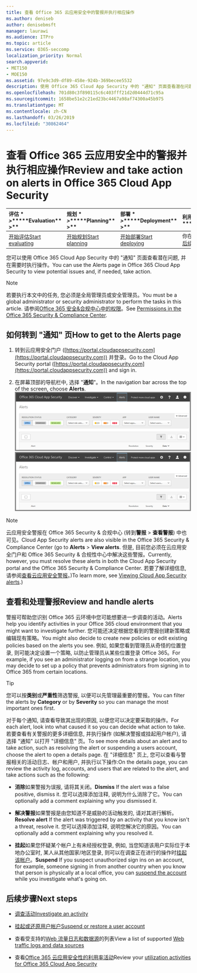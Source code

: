 ```yaml
---
title: 查看 Office 365 云应用安全中的警报并执行相应操作
ms.author: deniseb
author: denisebmsft
manager: laurawi
ms.audience: ITPro
ms.topic: article
ms.service: O365-seccomp
localization_priority: Normal
search.appverid:
- MET150
- MOE150
ms.assetid: 97e9c3d9-df89-458e-924b-369becee5532
description: 使用 Office 365 Cloud App Security 中的 "通知" 页面查看潜在问题并采取措施。 您可以取消或解决通知, 如有必要, 请挂起用户帐户。
ms.openlocfilehash: 701d80c3f890115c6c403fff21d2d0444d71c95a
ms.sourcegitcommit: 1658be51e2c21ed23bc4467a98af74300a45b975
ms.translationtype: MT
ms.contentlocale: zh-CN
ms.lasthandoff: 03/26/2019
ms.locfileid: "30862464"
---
```

# <a name="review-and-take-action-on-alerts-in-office-365-cloud-app-security"></a><span data-ttu-id="c613b-104">查看 Office 365 云应用安全中的警报并执行相应操作</span><span class="sxs-lookup"><span data-stu-id="c613b-104">Review and take action on alerts in Office 365 Cloud App Security</span></span>
  
|<span data-ttu-id="c613b-105">评估 \* *\>*\*</span><span class="sxs-lookup"><span data-stu-id="c613b-105">\*\*\*\*Evaluation\*\* \>\*\*</span></span>|<span data-ttu-id="c613b-106">规划 \* *\>*\*</span><span class="sxs-lookup"><span data-stu-id="c613b-106">\*\*\*\*Planning\*\* \>\*\*</span></span>|<span data-ttu-id="c613b-107">部署 \* *\>*\*</span><span class="sxs-lookup"><span data-stu-id="c613b-107">\*\*\*\*Deployment\*\* \>\*\*</span></span>|<span data-ttu-id="c613b-108">利用率 \* \* \* \*</span><span class="sxs-lookup"><span data-stu-id="c613b-108">\*\*\*\*Utilization\*\*\*\*</span></span>|
|:-----|:-----|:-----|:-----|
|[<span data-ttu-id="c613b-109">开始评估</span><span class="sxs-lookup"><span data-stu-id="c613b-109">Start evaluating</span></span>](office-365-cas-overview.md) <br/> |[<span data-ttu-id="c613b-110">开始规划</span><span class="sxs-lookup"><span data-stu-id="c613b-110">Start planning</span></span>](get-ready-for-office-365-cas.md) <br/> |[<span data-ttu-id="c613b-111">开始部署</span><span class="sxs-lookup"><span data-stu-id="c613b-111">Start deploying</span></span>](turn-on-office-365-cas.md) <br/> |<span data-ttu-id="c613b-112">你在这里!</span><span class="sxs-lookup"><span data-stu-id="c613b-112">You are here!</span></span>  <br/> [<span data-ttu-id="c613b-113">后续步骤</span><span class="sxs-lookup"><span data-stu-id="c613b-113">Next steps</span></span>](#next-steps) <br/> |
   
<span data-ttu-id="c613b-114">您可以使用 Office 365 Cloud App Security 中的 "通知" 页面查看潜在问题, 并在需要时执行操作。</span><span class="sxs-lookup"><span data-stu-id="c613b-114">You can use the Alerts page in Office 365 Cloud App Security to view potential issues and, if needed, take action.</span></span>
  
> [!NOTE]
> <span data-ttu-id="c613b-115">若要执行本文中的任务, 您必须是全局管理员或安全管理员。</span><span class="sxs-lookup"><span data-stu-id="c613b-115">You must be a global administrator or security administrator to perform the tasks in this article.</span></span> <span data-ttu-id="c613b-116">请参阅[Office 365 安全&amp;合规中心中的权限](permissions-in-the-security-and-compliance-center.md)。</span><span class="sxs-lookup"><span data-stu-id="c613b-116">See [Permissions in the Office 365 Security &amp; Compliance Center](permissions-in-the-security-and-compliance-center.md).</span></span> 
  
## <a name="how-to-get-to-the-alerts-page"></a><span data-ttu-id="c613b-117">如何转到 "通知" 页</span><span class="sxs-lookup"><span data-stu-id="c613b-117">How to get to the Alerts page</span></span>

1. <span data-ttu-id="c613b-118">转到云应用安全门户 ([https://portal.cloudappsecurity.com](https://portal.cloudappsecurity.com)) 并登录。</span><span class="sxs-lookup"><span data-stu-id="c613b-118">Go to the Cloud App Security portal ([https://portal.cloudappsecurity.com](https://portal.cloudappsecurity.com)) and sign in.</span></span>
  
2. <span data-ttu-id="c613b-119">在屏幕顶部的导航栏中, 选择 "**通知**"。</span><span class="sxs-lookup"><span data-stu-id="c613b-119">In the navigation bar across the top of the screen, choose **Alerts**.</span></span><br/><span data-ttu-id="c613b-120">![在 "通知" 页面上, 您可以查看触发的警报以及执行的任何操作。](media/3b53d4c9-4b13-435d-8547-8c0f9ae6b914.png)</span><span class="sxs-lookup"><span data-stu-id="c613b-120">![On the Alerts page, you can see alerts that were triggered and any actions taken.](media/3b53d4c9-4b13-435d-8547-8c0f9ae6b914.png)</span></span>
 
> [!NOTE]
> <span data-ttu-id="c613b-121">云应用安全警报在 Office 365 Security & 合规中心 (转到**警报** > **查看警报**) 中也可见。</span><span class="sxs-lookup"><span data-stu-id="c613b-121">Cloud App Security alerts are also visible in the Office 365 Security & Compliance Center (go to **Alerts** > **View alerts**.</span></span> <span data-ttu-id="c613b-122">但是, 目前您必须在云应用安全门户和 Office 365 Security & 合规性中心中解决这些警报。</span><span class="sxs-lookup"><span data-stu-id="c613b-122">Currently, however, you must resolve these alerts in both the Cloud App Security portal and the Office 365 Security & Compliance Center.</span></span> <span data-ttu-id="c613b-123">若要了解详细信息, 请参阅[查看云应用安全警报](alert-policies.md#viewing-cloud-app-security-alerts)。)</span><span class="sxs-lookup"><span data-stu-id="c613b-123">To learn more, see [Viewing Cloud App Security alerts](alert-policies.md#viewing-cloud-app-security-alerts).)</span></span> 
 
## <a name="review-and-handle-alerts"></a><span data-ttu-id="c613b-124">查看和处理警报</span><span class="sxs-lookup"><span data-stu-id="c613b-124">Review and handle alerts</span></span>

<span data-ttu-id="c613b-125">警报可帮助您识别 Office 365 云环境中您可能想要进一步调查的活动。</span><span class="sxs-lookup"><span data-stu-id="c613b-125">Alerts help you identify activities in your Office 365 cloud environment that you might want to investigate further.</span></span> <span data-ttu-id="c613b-126">您可能还决定根据您看到的警报创建新策略或编辑现有策略。</span><span class="sxs-lookup"><span data-stu-id="c613b-126">You might also decide to create new policies or edit existing policies based on the alerts you see.</span></span> <span data-ttu-id="c613b-127">例如, 如果您看到管理员从奇怪的位置登录, 则可能决定设置一个策略, 以防止管理员从某些位置登录 Office 365。</span><span class="sxs-lookup"><span data-stu-id="c613b-127">For example, if you see an administrator logging on from a strange location, you may decide to set up a policy that prevents administrators from signing in to Office 365 from certain locations.</span></span>
  
> [!TIP]
> <span data-ttu-id="c613b-128">您可以按**类别**或**严重性**筛选警报, 以便可以先管理最重要的警报。</span><span class="sxs-lookup"><span data-stu-id="c613b-128">You can filter the alerts by **Category** or by **Severity** so you can manage the most important ones first.</span></span> 
  
<span data-ttu-id="c613b-129">对于每个通知, 请查看导致其出现的原因, 以便您可以决定要采取的操作。</span><span class="sxs-lookup"><span data-stu-id="c613b-129">For each alert, look into what caused it so you can decide what action to take.</span></span> <span data-ttu-id="c613b-130">若要查看有关警报的更多详细信息, 并执行操作 (如解决警报或挂起用户帐户), 请选择 "通知" 以打开 "详细信息" 页。</span><span class="sxs-lookup"><span data-stu-id="c613b-130">To see more details about an alert and to take action, such as resolving the alert or suspending a users account, choose the alert to open a details page.</span></span> <span data-ttu-id="c613b-131">在 "详细信息" 页上, 您可以查看与警报相关的活动日志、帐户和用户, 并执行以下操作:</span><span class="sxs-lookup"><span data-stu-id="c613b-131">On the details page, you can review the activity log, accounts, and users that are related to the alert, and take actions such as the following:</span></span>
  
- <span data-ttu-id="c613b-132">**消除**如果警报为误报, 请将其关闭。</span><span class="sxs-lookup"><span data-stu-id="c613b-132">**Dismiss** If the alert was a false positive, dismiss it.</span></span> <span data-ttu-id="c613b-133">您可以选择添加注释, 说明为什么消除了它。</span><span class="sxs-lookup"><span data-stu-id="c613b-133">You can optionally add a comment explaining why you dismissed it.</span></span> 
    
- <span data-ttu-id="c613b-134">**解决警报**如果警报是由您知道不是威胁的活动触发的, 请对其进行解析。</span><span class="sxs-lookup"><span data-stu-id="c613b-134">**Resolve alert** If the alert was triggered by an activity that you know isn't a threat, resolve it.</span></span> <span data-ttu-id="c613b-135">您可以选择添加注释, 说明您解决它的原因。</span><span class="sxs-lookup"><span data-stu-id="c613b-135">You can optionally add a comment explaining why you resolved it.</span></span> 
    
- <span data-ttu-id="c613b-136">**挂起**如果您怀疑某个帐户上有未经授权登录, 例如, 当您知道该用户实际位于本地办公室时, 某人从其他国家/地区登录, 则可以在调查正在进行的操作时[挂起该帐户](suspend-or-restore-an-account-in-ocas.md)。</span><span class="sxs-lookup"><span data-stu-id="c613b-136">**Suspend** If you suspect unauthorized sign ins on an account, for example, someone signing in from another country when you know that person is physically at a local office, you can [suspend the account](suspend-or-restore-an-account-in-ocas.md) while you investigate what's going on.</span></span> 
    
## <a name="next-steps"></a><span data-ttu-id="c613b-137">后续步骤</span><span class="sxs-lookup"><span data-stu-id="c613b-137">Next steps</span></span>

- [<span data-ttu-id="c613b-138">调查活动</span><span class="sxs-lookup"><span data-stu-id="c613b-138">Investigate an activity</span></span>](investigate-an-activity-in-office-365-cas.md)
    
- [<span data-ttu-id="c613b-139">挂起或还原用户帐户</span><span class="sxs-lookup"><span data-stu-id="c613b-139">Suspend or restore a user account</span></span>](suspend-or-restore-an-account-in-ocas.md)
    
- <span data-ttu-id="c613b-140">查看受支持的[Web 流量日志和数据源](web-traffic-logs-and-data-sources-for-ocas.md)的列表</span><span class="sxs-lookup"><span data-stu-id="c613b-140">View a list of supported [Web traffic logs and data sources](web-traffic-logs-and-data-sources-for-ocas.md)</span></span>
    
- <span data-ttu-id="c613b-141">查看[Office 365 云应用安全性的利用率活动](utilization-activities-for-ocas.md)</span><span class="sxs-lookup"><span data-stu-id="c613b-141">Review your [utilization activities for Office 365 Cloud App Security](utilization-activities-for-ocas.md)</span></span>
    

